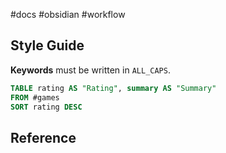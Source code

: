 #docs #obsidian #workflow 

## Style Guide

**Keywords** must be written in `ALL_CAPS`.

```sql
TABLE rating AS "Rating", summary AS "Summary" 
FROM #games
SORT rating DESC
```

## Reference




